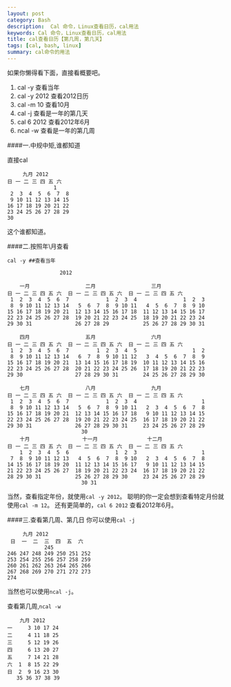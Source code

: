 ```yaml
---
layout: post
category: Bash
description:  Cal 命令，Linux查看日历，cal用法
keywords: Cal 命令，Linux查看日历，cal用法
title: cal查看日历【第几周，第几天】
tags: [cal, bash, linux]
summary: cal命令的用法
---
```


如果你懒得看下面，直接看概要吧。

1. cal -y 查看当年
2. cal -y 2012 查看2012日历
3. cal -m 10 查看10月
4. cal -j 查看是一年的第几天
5. cal 6 2012 查看2012年6月
6. ncal -w 查看是一年的第几周
	

####一.中规中矩,谁都知道

直接cal
	
	     九月 2012
	日 一 二 三 四 五 六
                   1
	 2  3  4  5  6  7  8
	 9 10 11 12 13 14 15
	16 17 18 19 20 21 22
	23 24 25 26 27 28 29
	30
	
这个谁都知道。

####二.按照年\月查看

	cal -y ##查看当年

				     2012

		一月                  二月                  三月
	日 一 二 三 四 五 六  日 一 二 三 四 五 六  日 一 二 三 四 五 六
	 1  2  3  4  5  6  7            1  2  3  4               1  2  3
	 8  9 10 11 12 13 14   5  6  7  8  9 10 11   4  5  6  7  8  9 10
	15 16 17 18 19 20 21  12 13 14 15 16 17 18  11 12 13 14 15 16 17
	22 23 24 25 26 27 28  19 20 21 22 23 24 25  18 19 20 21 22 23 24
	29 30 31              26 27 28 29           25 26 27 28 29 30 31
						    
		四月                  五月                  六月
	日 一 二 三 四 五 六  日 一 二 三 四 五 六  日 一 二 三 四 五 六
	 1  2  3  4  5  6  7         1  2  3  4  5                  1  2
	 8  9 10 11 12 13 14   6  7  8  9 10 11 12   3  4  5  6  7  8  9
	15 16 17 18 19 20 21  13 14 15 16 17 18 19  10 11 12 13 14 15 16
	22 23 24 25 26 27 28  20 21 22 23 24 25 26  17 18 19 20 21 22 23
	29 30                 27 28 29 30 31        24 25 26 27 28 29 30
						    
		七月                  八月                  九月
	日 一 二 三 四 五 六  日 一 二 三 四 五 六  日 一 二 三 四 五 六
	 1  2  3  4  5  6  7            1  2  3  4                     1
	 8  9 10 11 12 13 14   5  6  7  8  9 10 11   2  3  4  5  6  7  8
	15 16 17 18 19 20 21  12 13 14 15 16 17 18   9 10 11 12 13 14 15
	22 23 24 25 26 27 28  19 20 21 22 23 24 25  16 17 18 19 20 21 22
	29 30 31              26 27 28 29 30 31     23 24 25 26 27 28 29
						    30
		十月                 十一月                十二月
	日 一 二 三 四 五 六  日 一 二 三 四 五 六  日 一 二 三 四 五 六
	    1  2  3  4  5  6               1  2  3                     1
	 7  8  9 10 11 12 13   4  5  6  7  8  9 10   2  3  4  5  6  7  8
	14 15 16 17 18 19 20  11 12 13 14 15 16 17   9 10 11 12 13 14 15
	21 22 23 24 25 26 27  18 19 20 21 22 23 24  16 17 18 19 20 21 22
	28 29 30 31           25 26 27 28 29 30     23 24 25 26 27 28 29
						    30 31


当然，查看指定年份，就使用`cal -y 2012`。
聪明的你一定会想到查看特定月份就使用`cal -m 12`。
还有更简单的，`cal 6 2012` 查看2012年6月。


####三.查看第几周、第几日
你可以使用`cal -j`

		 九月 2012
	 日  一  二  三  四  五  六
				245
	246 247 248 249 250 251 252
	253 254 255 256 257 258 259
	260 261 262 263 264 265 266
	267 268 269 270 271 272 273
	274

当然也可以使用`ncal -j`。

查看第几周,`ncal -w`

	    九月 2012
	一     3 10 17 24
	二     4 11 18 25
	三     5 12 19 26
	四     6 13 20 27
	五     7 14 21 28
	六  1  8 15 22 29
	日  2  9 16 23 30
	   35 36 37 38 39
